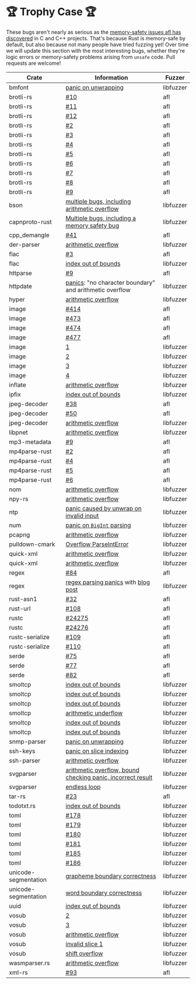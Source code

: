 # 🏆 Trophy Case 🏆

These bugs aren't nearly as serious as the [memory-safety issues afl has discovered](http://lcamtuf.coredump.cx/afl/#bugs) in C and C++ projects. That's because Rust is memory-safe by default, but also because not many people have tried fuzzing yet! Over time we will update this section with the most interesting bugs, whether they're logic errors or memory-safety problems arising from `unsafe` code. Pull requests are welcome!

Crate | Information | Fuzzer
----- | ----------- | ------
bmfont | [panic on unwrapping](https://github.com/netgusto/rust-bmfont/issues/2) | libfuzzer
brotli-rs | [#10](https://github.com/ende76/brotli-rs/issues/10) | afl
brotli-rs | [#11](https://github.com/ende76/brotli-rs/issues/11) | afl
brotli-rs | [#12](https://github.com/ende76/brotli-rs/issues/12) | afl
brotli-rs | [#2](https://github.com/ende76/brotli-rs/issues/2) | afl
brotli-rs | [#3](https://github.com/ende76/brotli-rs/issues/3) | afl
brotli-rs | [#4](https://github.com/ende76/brotli-rs/issues/4) | afl
brotli-rs | [#5](https://github.com/ende76/brotli-rs/issues/5) | afl
brotli-rs | [#6](https://github.com/ende76/brotli-rs/issues/6) | afl
brotli-rs | [#7](https://github.com/ende76/brotli-rs/issues/7) | afl
brotli-rs | [#8](https://github.com/ende76/brotli-rs/issues/8) | afl
brotli-rs | [#9](https://github.com/ende76/brotli-rs/issues/9) | afl
bson | [multiple bugs, including arithmetic overflow](https://github.com/zonyitoo/bson-rs/issues/64) | libfuzzer
capnproto-rust | [Multiple bugs, including a memory safety bug](https://dwrensha.github.io/capnproto-rust/2017/02/27/cargo-fuzz.html) | libfuzzer
cpp_demangle | [#41](https://github.com/fitzgen/cpp_demangle/pull/41) | afl
der-parser | [arithmetic overflow](https://github.com/rusticata/der-parser/issues/2) | libfuzzer
flac | [#3](https://github.com/sourrust/flac/issues/3) | afl
flac | [index out of bounds](https://github.com/sourrust/flac/issues/11) | libfuzzer
httparse | [#9](https://github.com/seanmonstar/httparse/issues/9) | afl
httpdate | [panics](https://pyfisch.org/blog/fuzzing-all-crates/): "no character boundary" and arithmetic overflow | libfuzzer
hyper | [arithmetic overflow](https://github.com/hyperium/hyper/pull/1076) | libfuzzer
image | [#414](https://github.com/PistonDevelopers/image/issues/414) | afl
image | [#473](https://github.com/PistonDevelopers/image/issues/473) | afl
image | [#474](https://github.com/PistonDevelopers/image/issues/474) | afl
image | [#477](https://github.com/PistonDevelopers/image/issues/477) | afl
image | [1](https://github.com/PistonDevelopers/image/issues/622) | libfuzzer
image | [2](https://github.com/PistonDevelopers/image/issues/623) | libfuzzer
image | [3](https://github.com/PistonDevelopers/image/issues/624) | libfuzzer
image | [4](https://github.com/PistonDevelopers/image/issues/625) | libfuzzer
inflate | [arithmetic overflow](https://github.com/PistonDevelopers/inflate/issues/14) | libfuzzer
ipfix | [index out of bounds](https://github.com/DominoTree/rs-ipfix/issues/1) | libfuzzer
jpeg-decoder | [#38](https://github.com/kaksmet/jpeg-decoder/issues/38) | afl
jpeg-decoder | [#50](https://github.com/kaksmet/jpeg-decoder/issues/50) | afl
jpeg-decoder | [arithmetic overflow](https://github.com/kaksmet/jpeg-decoder/issues/69) | libfuzzer
libpnet | [arithmetic overflow](https://github.com/libpnet/libpnet/pull/250) | libfuzzer
mp3-metadata | [#9](https://github.com/GuillaumeGomez/mp3-metadata/pull/9) | afl
mp4parse-rust | [#2](https://github.com/mozilla/mp4parse-rust/issues/2) | afl
mp4parse-rust | [#4](https://github.com/mozilla/mp4parse-rust/issues/4) | afl
mp4parse-rust | [#5](https://github.com/mozilla/mp4parse-rust/issues/5) | afl
mp4parse-rust | [#6](https://github.com/mozilla/mp4parse-rust/issues/6) | afl
nom | [arithmetic overflow](https://github.com/Geal/nom/pull/486) | libfuzzer
npy-rs | [arithmetic overflow](https://github.com/potocpav/npy-rs/pull/2) | libfuzzer
ntp | [panic caused by unwrap on invalid input](https://github.com/JeffBelgum/ntp/commit/f23ded23c26a5326dae249905d298e8c5f51d371) | libfuzzer
num | [panic on `BigInt` parsing](https://github.com/rust-num/num/issues/268) | libfuzzer
pcapng | [arithmetic overflow](https://github.com/richo/pcapng-rs/issues/6) | libfuzzer
pulldown-cmark | [Overflow ParseIntError](https://github.com/google/pulldown-cmark/issues/49) | libfuzzer
quick-xml | [arithmetic overflow](https://github.com/tafia/quick-xml/issues/53) | libfuzzer
quick-xml | [arithmetic overflow](https://github.com/tafia/quick-xml/pull/55/commits/53a5c099df585dd65382ffd7f2912728eaa764d5) | libfuzzer
regex | [#84](https://github.com/rust-lang/regex/issues/84) | afl
regex | [regex parsing panics](https://github.com/rust-lang/regex/pull/349) with [blog post](https://www.nibor.org/blog/fuzzing-is-magic---or-how-i-found-a-panic-in-rusts-regex-library/) | libfuzzer
rust-asn1 | [#32](https://github.com/alex/rust-asn1/issues/32) | afl
rust-url | [#108](https://github.com/servo/rust-url/pull/108) | afl
rustc | [#24275](https://github.com/rust-lang/rust/issues/24275) | afl
rustc | [#24276](https://github.com/rust-lang/rust/issues/24276) | afl
rustc-serialize | [#109](https://github.com/rust-lang/rustc-serialize/issues/109) | afl
rustc-serialize | [#110](https://github.com/rust-lang/rustc-serialize/issues/110) | afl
serde | [#75](https://github.com/serde-rs/serde/issues/75) | afl
serde | [#77](https://github.com/serde-rs/serde/issues/77) | afl
serde | [#82](https://github.com/serde-rs/serde/issues/82) | afl
smoltcp | [index out of bounds](https://github.com/m-labs/smoltcp/commit/2582d1573de37f23d77ed2b1e491d095c920ccfc) | libfuzzer
smoltcp | [index out of bounds](https://github.com/m-labs/smoltcp/commit/3f43be8d8450db19fd427f48e8c658561591da1f) | libfuzzer
smoltcp | [index out of bounds](https://github.com/m-labs/smoltcp/commit/ed2c376628b6566b0e48af2ca5a942d9fa288b9a) | libfuzzer
smoltcp | [arithmetic underflow](https://github.com/m-labs/smoltcp/commit/b33d867385e0f256f558d1268fa2c73470b7f34a) | libfuzzer
smoltcp | [index out of bounds](https://github.com/m-labs/smoltcp/commit/2989fa334885916e9c8c76216a60b28c371a54cb) | libfuzzer
smoltcp | [index out of bounds](https://github.com/m-labs/smoltcp/commit/31073835998016eb70982c69d0f2e5390dbc19b3) | libfuzzer
snmp-parser | [panic on unwrapping](https://github.com/rusticata/snmp-parser/issues/2) | libfuzzer
ssh-keys | [panic on slice indexing](https://github.com/tailhook/ssh-keys/issues/1) | libfuzzer
ssh-parser | [arithmetic overflow](https://github.com/rusticata/ssh-parser/issues/1) | libfuzzer
svgparser | [arithmetic overflow, bound checking panic, incorrect result](https://github.com/RazrFalcon/libsvgparser/commit/4742f16e834445a682a0a4db62600d275a457390) | libfuzzer
svgparser | [endless loop](https://github.com/RazrFalcon/libsvgparser/commit/c55d9a7d4d1e83f405be2e7bfddea89f579f6fc9) | libfuzzer
tar-rs | [#23](https://github.com/alexcrichton/tar-rs/issues/23) | afl
todotxt.rs | [index out of bounds](https://github.com/kstep/todotxt.rs/issues/1) | libfuzzer
toml | [#178](https://github.com/alexcrichton/toml-rs/issues/178) | libfuzzer
toml | [#179](https://github.com/alexcrichton/toml-rs/issues/179) | libfuzzer
toml | [#180](https://github.com/alexcrichton/toml-rs/issues/180) | libfuzzer
toml | [#181](https://github.com/alexcrichton/toml-rs/issues/181) | libfuzzer
toml | [#185](https://github.com/alexcrichton/toml-rs/issues/185) | libfuzzer
toml | [#186](https://github.com/alexcrichton/toml-rs/issues/186) | libfuzzer
unicode-segmentation | [grapheme boundary correctness](https://github.com/unicode-rs/unicode-segmentation/issues/19) | libfuzzer
unicode-segmentation | [word boundary correctness](https://github.com/unicode-rs/unicode-segmentation/issues/20) | libfuzzer
uuid | [index out of bounds](https://github.com/rust-lang-nursery/uuid/pull/81) | libfuzzer
vosub | [2](https://github.com/emk/subtitles-rs/commit/46df766dd22cb6a04a534611f08c23903e58746c) | libfuzzer
vosub | [3](https://github.com/emk/subtitles-rs/commit/f2f5309aa8173dfec4bb5816950d718a1ac669c2) | libfuzzer
vosub | [arithmetic overflow](https://github.com/emk/subtitles-rs/commit/3afdb7e1c5e786e88653253243648dd9d49983f2) | libfuzzer
vosub | [invalid slice 1](https://github.com/emk/subtitles-rs/commit/20e430105b1fc02aa135788ba150a0dd49a7d1ef) | libfuzzer
vosub | [shift overflow](https://github.com/emk/subtitles-rs/commit/5d3364b96389d90deac0f024a57660951b7e1dd6) | libfuzzer
wasmparser.rs | [arithmetic overflow](https://github.com/yurydelendik/wasmparser.rs/issues/21#issuecomment-310253956) | libfuzzer
xml-rs | [#93](https://github.com/netvl/xml-rs/issues/93) | afl
